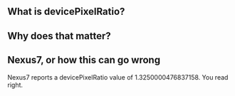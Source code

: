 What is devicePixelRatio?
-------------------------

Why does that matter?
---------------------

Nexus7, or how this can go wrong
--------------------------------
Nexus7 reports a devicePixelRatio value of 1.3250000476837158. You read right.
